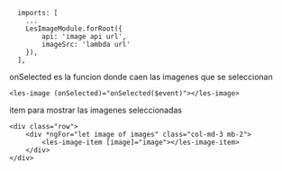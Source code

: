 ```
  imports: [
  	...
    LesImageModule.forRoot({
    	api: 'image api url',
    	imageSrc: 'lambda url'
  	}),
  ],
```

onSelected es la funcion donde caen las imagenes que se seleccionan

```<les-image (onSelected)="onSelected($event)"></les-image>```

item para mostrar las imagenes seleccionadas

```
<div class="row">
	<div *ngFor="let image of images" class="col-md-3 mb-2">
		<les-image-item [image]="image"></les-image-item>
	</div>
</div>
```